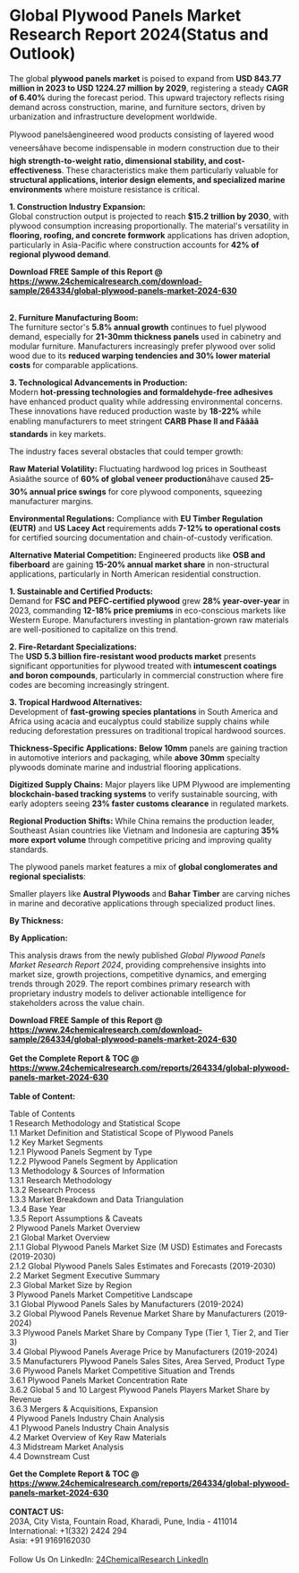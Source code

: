 <h1>Global Plywood Panels Market Research Report 2024(Status and Outlook)</h1><p>The global <strong>plywood panels market</strong> is poised to expand from <strong>USD 843.77 million in 2023 to USD 1224.27 million by 2029</strong>, registering a steady <strong>CAGR of 6.40%</strong> during the forecast period. This upward trajectory reflects rising demand across construction, marine, and furniture sectors, driven by urbanization and infrastructure development worldwide.</p><p>Plywood panelsâengineered wood products consisting of layered wood veneersâhave become indispensable in modern construction due to their <strong>high strength-to-weight ratio, dimensional stability, and cost-effectiveness</strong>. These characteristics make them particularly valuable for <strong>structural applications, interior design elements, and specialized marine environments</strong> where moisture resistance is critical.</p><p><strong>1. Construction Industry Expansion:</strong><br>
Global construction output is projected to reach <strong>$15.2 trillion by 2030</strong>, with plywood consumption increasing proportionally. The material's versatility in <strong>flooring, roofing, and concrete formwork</strong> applications has driven adoption, particularly in Asia-Pacific where construction accounts for <strong>42% of regional plywood demand</strong>.</p><div><b>Download FREE Sample of this Report @ 
            <a href="https://www.24chemicalresearch.com/download-sample/264334/global-plywood-panels-market-2024-630">
            https://www.24chemicalresearch.com/download-sample/264334/global-plywood-panels-market-2024-630</a></b></div><br><p><strong>2. Furniture Manufacturing Boom:</strong><br>
The furniture sector's <strong>5.8% annual growth</strong> continues to fuel plywood demand, especially for <strong>21-30mm thickness panels</strong> used in cabinetry and modular furniture. Manufacturers increasingly prefer plywood over solid wood due to its <strong>reduced warping tendencies and 30% lower material costs</strong> for comparable applications.</p><p><strong>3. Technological Advancements in Production:</strong><br>
Modern <strong>hot-pressing technologies and formaldehyde-free adhesives</strong> have enhanced product quality while addressing environmental concerns. These innovations have reduced production waste by <strong>18-22%</strong> while enabling manufacturers to meet stringent <strong>CARB Phase II and Fââââ standards</strong> in key markets.</p><p>The industry faces several obstacles that could temper growth:</p><p><strong>Raw Material Volatility:</strong> Fluctuating hardwood log prices in Southeast Asiaâthe source of <strong>60% of global veneer production</strong>âhave caused <strong>25-30% annual price swings</strong> for core plywood components, squeezing manufacturer margins.</p><p><strong>Environmental Regulations:</strong> Compliance with <strong>EU Timber Regulation (EUTR)</strong> and <strong>US Lacey Act</strong> requirements adds <strong>7-12% to operational costs</strong> for certified sourcing documentation and chain-of-custody verification.</p><p><strong>Alternative Material Competition:</strong> Engineered products like <strong>OSB and fiberboard</strong> are gaining <strong>15-20% annual market share</strong> in non-structural applications, particularly in North American residential construction.</p><p><strong>1. Sustainable and Certified Products:</strong><br>
Demand for <strong>FSC and PEFC-certified plywood</strong> grew <strong>28% year-over-year</strong> in 2023, commanding <strong>12-18% price premiums</strong> in eco-conscious markets like Western Europe. Manufacturers investing in plantation-grown raw materials are well-positioned to capitalize on this trend.</p><p><strong>2. Fire-Retardant Specializations:</strong><br>
The <strong>USD 5.3 billion fire-resistant wood products market</strong> presents significant opportunities for plywood treated with <strong>intumescent coatings and boron compounds</strong>, particularly in commercial construction where fire codes are becoming increasingly stringent.</p><p><strong>3. Tropical Hardwood Alternatives:</strong><br>
Development of <strong>fast-growing species plantations</strong> in South America and Africa using acacia and eucalyptus could stabilize supply chains while reducing deforestation pressures on traditional tropical hardwood sources.</p><p><strong>Thickness-Specific Applications:</strong> <strong>Below 10mm</strong> panels are gaining traction in automotive interiors and packaging, while <strong>above 30mm</strong> specialty plywoods dominate marine and industrial flooring applications.</p><p><strong>Digitized Supply Chains:</strong> Major players like UPM Plywood are implementing <strong>blockchain-based tracking systems</strong> to verify sustainable sourcing, with early adopters seeing <strong>23% faster customs clearance</strong> in regulated markets.</p><p><strong>Regional Production Shifts:</strong> While China remains the production leader, Southeast Asian countries like Vietnam and Indonesia are capturing <strong>35% more export volume</strong> through competitive pricing and improving quality standards.</p><p>The plywood panels market features a mix of <strong>global conglomerates and regional specialists</strong>:</p><p>Smaller players like <strong>Austral Plywoods</strong> and <strong>Bahar Timber</strong> are carving niches in marine and decorative applications through specialized product lines.</p><p><strong>By Thickness:</strong></p><p><strong>By Application:</strong></p><p>This analysis draws from the newly published <em>Global Plywood Panels Market Research Report 2024</em>, providing comprehensive insights into market size, growth projections, competitive dynamics, and emerging trends through 2029. The report combines primary research with proprietary industry models to deliver actionable intelligence for stakeholders across the value chain.</p><div><b>Download FREE Sample of this Report @ 
            <a href="https://www.24chemicalresearch.com/download-sample/264334/global-plywood-panels-market-2024-630">
            https://www.24chemicalresearch.com/download-sample/264334/global-plywood-panels-market-2024-630</a></b></div><br><div><b>Get the Complete Report & TOC @ 
            <a href="https://www.24chemicalresearch.com/reports/264334/global-plywood-panels-market-2024-630">
            https://www.24chemicalresearch.com/reports/264334/global-plywood-panels-market-2024-630</a></b></div><br>
            <b>Table of Content:</b><p>Table of Contents<br />
1 Research Methodology and Statistical Scope<br />
1.1 Market Definition and Statistical Scope of Plywood Panels<br />
1.2 Key Market Segments<br />
1.2.1 Plywood Panels Segment by Type<br />
1.2.2 Plywood Panels Segment by Application<br />
1.3 Methodology & Sources of Information<br />
1.3.1 Research Methodology<br />
1.3.2 Research Process<br />
1.3.3 Market Breakdown and Data Triangulation<br />
1.3.4 Base Year<br />
1.3.5 Report Assumptions & Caveats<br />
2 Plywood Panels Market Overview<br />
2.1 Global Market Overview<br />
2.1.1 Global Plywood Panels Market Size (M USD) Estimates and Forecasts (2019-2030)<br />
2.1.2 Global Plywood Panels Sales Estimates and Forecasts (2019-2030)<br />
2.2 Market Segment Executive Summary<br />
2.3 Global Market Size by Region<br />
3 Plywood Panels Market Competitive Landscape<br />
3.1 Global Plywood Panels Sales by Manufacturers (2019-2024)<br />
3.2 Global Plywood Panels Revenue Market Share by Manufacturers (2019-2024)<br />
3.3 Plywood Panels Market Share by Company Type (Tier 1, Tier 2, and Tier 3)<br />
3.4 Global Plywood Panels Average Price by Manufacturers (2019-2024)<br />
3.5 Manufacturers Plywood Panels Sales Sites, Area Served, Product Type<br />
3.6 Plywood Panels Market Competitive Situation and Trends<br />
3.6.1 Plywood Panels Market Concentration Rate<br />
3.6.2 Global 5 and 10 Largest Plywood Panels Players Market Share by Revenue<br />
3.6.3 Mergers & Acquisitions, Expansion<br />
4 Plywood Panels Industry Chain Analysis<br />
4.1 Plywood Panels Industry Chain Analysis<br />
4.2 Market Overview of Key Raw Materials<br />
4.3 Midstream Market Analysis<br />
4.4 Downstream Cust</p><div><b>Get the Complete Report & TOC @ 
            <a href="https://www.24chemicalresearch.com/reports/264334/global-plywood-panels-market-2024-630">
            https://www.24chemicalresearch.com/reports/264334/global-plywood-panels-market-2024-630</a></b></div><br><b>CONTACT US:</b><br>
            203A, City Vista, Fountain Road, Kharadi, Pune, India - 411014<br>
            International: +1(332) 2424 294<br>
            Asia: +91 9169162030 <br><br>
            Follow Us On LinkedIn: <a href="https://www.linkedin.com/company/24chemicalresearch/">24ChemicalResearch LinkedIn</a>